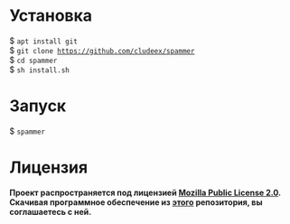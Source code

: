 # Установка
$ <code>apt install git</code><br>
$ <code>git clone https://github.com/cludeex/spammer</code><br>
$ <code>cd spammer</code><br>
$ <code>sh install.sh</code><br>
# Запуск
$ <code>spammer</code><br>
# Лицензия
<b>Проект распространяется под лицензией [Mozilla Public License 2.0](https://github.com/cludeex/spammer/blob/master/LICENSE). Скачивая программное обеспечение из [этого](https://github.com/cludeex/spammer) репозитория, вы соглашаетесь с ней.<br>
